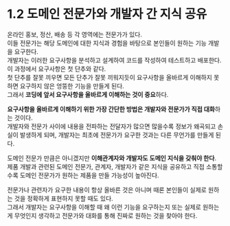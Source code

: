 # 1.2 도메인 전문가와 개발자 간 지식 공유

온라인 홍보, 정산, 배송 등 각 영역에는 전문가가 있다.  
이들 전문가는 해당 도메인에 대한 지식과 경험을 바탕으로 본인들이 원하는 기능 개발을 요구한다.  
개발자는 이러한 요구사항을 분석하고 설계하여 코드를 작성하여 테스트하고 배포한다.  
이 과정에서 요구사항은 첫 단추와 같다.  
첫 단추를 잘못 끼우면 모든 단추가 잘못 끼워지듯이 요구사항을 올바르게 이해하지 못하면 요구하지 않은 엉뚱한 기능을 만들게 된다.  
그래서 **코딩에 앞서 요구사항을 올바르게 이해하는 것이 중요**하다.

**요구사항을 올바르게 이해하기 위한 가장 간단한 방법은 개발자와 전문가가 직접 대화**하는 것이다.  
개발자와 전문가 사이에 내용을 전파하는 전달자가 많으면 많을수록 정보가 왜곡되고 손실이 발생하게 되며, 개발자는 최초에 전문가가 요구한 것과는 다른 무언가를 만들게 된다.

도메인 전문가 만큼은 아니겠지만 **이해관계자와 개발자도 도메인 지식을 갖춰야 한다**.  
제품 개발과 관련된 도메인 전문가, 관계자, 개발자가 같은 지식을 공유하고 직접 소통할수록 도메인 전문가가 원하는 제품을 만들 가능성이 높아진다.

전문가나 관련자가 요구한 내용이 항상 올바른 것은 아니며 때론 본인들이 실제로 원하는 것을 정확하게 표현하지 못할 때도 있다.  
그래서 개발자는 요구사항을 이해할 때 왜 이런 기능을 요구하는지 또는 실제로 원하는 게 무엇인지 생각하고 전문가와 대화를 통해 진짜로 원하는 것을 찾아야 한다.
